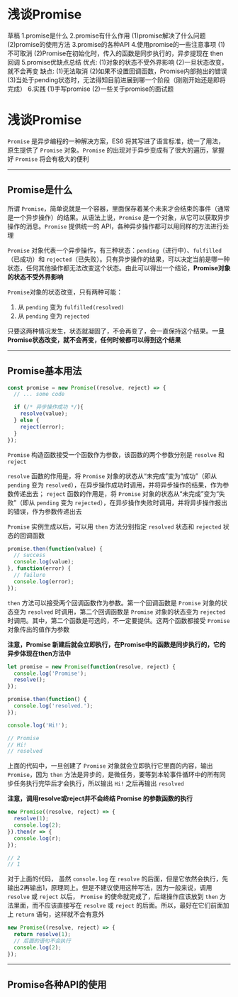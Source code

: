 # 浅谈Promise

草稿
1.promise是什么
2.promise有什么作用
	(1)promise解决了什么问题
	(2)promise的使用方法
3.promise的各种API
4.使用promise的一些注意事项
	(1)不可取消
	(2)Promise在初始化时，传入的函数是同步执行的，异步提现在 then 回调
5.promise优缺点总结
	优点:
	(1)对象的状态不受外界影响
	(2)一旦状态改变，就不会再变
	缺点:
	(1)无法取消
	(2)如果不设置回调函数，Promise内部抛出的错误
	(3)当处于pending状态时，无法得知目前进展到哪一个阶段（刚刚开始还是即将完成）
6.实践
	(1)手写promise
	(2)一些关于promise的面试题



# 浅谈Promise

`Promise` 是异步编程的一种解决方案，ES6 将其写进了语言标准，统一了用法，原生提供了 `Promise` 对象。`Promise` 的出现对于异步变成有了很大的遍历，掌握好 `Promise` 将会有极大的便利  

----

## Promise是什么

所谓 `Promise`，简单说就是一个容器，里面保存着某个未来才会结束的事件（通常是一个异步操作）的结果。从语法上说，`Promise` 是一个对象，从它可以获取异步操作的消息。`Promise` 提供统一的 API，各种异步操作都可以用同样的方法进行处理  

`Promise` 对象代表一个异步操作，有三种状态：`pending`（进行中）、`fulfilled`（已成功）和 `rejected`（已失败）。只有异步操作的结果，可以决定当前是哪一种状态，任何其他操作都无法改变这个状态。由此可以得出一个结论，**Promise对象的状态不受外界影响**  

`Promise`对象的状态改变，只有两种可能：

1. 从 `pending` 变为 `fulfilled(resolved)`  
2. 从 `pending` 变为 `rejected`  

只要这两种情况发生，状态就凝固了，不会再变了，会一直保持这个结果。**一旦Promise状态改变，就不会再变，任何时候都可以得到这个结果**  

----

## Promise基本用法

```javascript
const promise = new Promise((resolve, reject) => {
  // ... some code

  if (/* 异步操作成功 */){
    resolve(value);
  } else {
    reject(error);
  }
});
```

`Promise` 构造函数接受一个函数作为参数，该函数的两个参数分别是 `resolve` 和 `reject`

`resolve` 函数的作用是，将 `Promise` 对象的状态从“未完成”变为“成功”（即从 `pending` 变为 `resolved`），在异步操作成功时调用，并将异步操作的结果，作为参数传递出去； `reject` 函数的作用是，将 `Promise` 对象的状态从“未完成”变为“失败”（即从 `pending` 变为 `rejected`），在异步操作失败时调用，并将异步操作报出的错误，作为参数传递出去  

`Promise` 实例生成以后，可以用 `then` 方法分别指定 `resolved` 状态和 `rejected` 状态的回调函数  

```javascript
promise.then(function(value) {
  // success
  console.log(value);
}, function(error) {
  // failure
  console.log(error);
});
```

`then` 方法可以接受两个回调函数作为参数。第一个回调函数是 `Promise` 对象的状态变为 `resolved` 时调用，第二个回调函数是 `Promise` 对象的状态变为 `rejected` 时调用。其中，第二个函数是可选的，不一定要提供。这两个函数都接受 `Promise` 对象传出的值作为参数  

**注意，Promise 新建后就会立即执行，在Promise中的函数是同步执行的，它的异步体现在then方法中**  

```javascript
let promise = new Promise(function(resolve, reject) {
  console.log('Promise');
  resolve();
});

promise.then(function() {
  console.log('resolved.');
});

console.log('Hi!');

// Promise
// Hi!
// resolved
```

上面的代码中，一旦创建了 `Promise` 对象就会立即执行它里面的内容，输出`Promise`，因为 `then` 方法是异步的，是微任务，要等到本轮事件循环中的所有同步任务执行完毕后才会执行，所以输出 `Hi!` 之后再输出 `resolved`  

**注意，调用resolve或reject并不会终结 Promise 的参数函数的执行**  

```javascript
new Promise((resolve, reject) => {
  resolve(1);
  console.log(2);
}).then(r => {
  console.log(r);
});

// 2
// 1
```

对于上面的代码， 虽然 `console.log` 在 `resolve` 的后面，但是它依然会执行，先输出2再输出1，原理同上。但是不建议使用这种写法，因为一般来说，调用 `resolve` 或 `reject` 以后， `Promise` 的使命就完成了，后继操作应该放到 `then` 方法里面，而不应该直接写在 `resolve` 或 `reject` 的后面。所以，最好在它们前面加上 `return` 语句，这样就不会有意外  

```javascript
new Promise((resolve, reject) => {
  return resolve(1);
  // 后面的语句不会执行
  console.log(2);
});
```

----

## Promise各种API的使用




